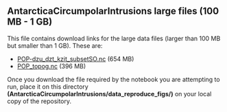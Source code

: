 ## AntarcticaCircumpolarIntrusions large files (100 MB - 1 GB)

This file contains download links for the large data files (larger than 100 MB but smaller than 1 GB). These are:

* [POP-dzu_dzt_kzit_subsetSO.nc](https://www.dropbox.com/s/gxi1ckt2sj2jv3v/POP-dzu_dzt_kzit_subsetSO.nc?dl=0) (654 MB)
* [POP_topog.nc](https://www.dropbox.com/s/7ssfb26q7l2c9jn/POP_topog.nc?dl=0) (396 MB)

Once you download the file required by the notebook you are attempting to run, place it on
this directory **(AntarcticaCircumpolarIntrusions/data_reproduce_figs/)** on your local copy of the repository.
